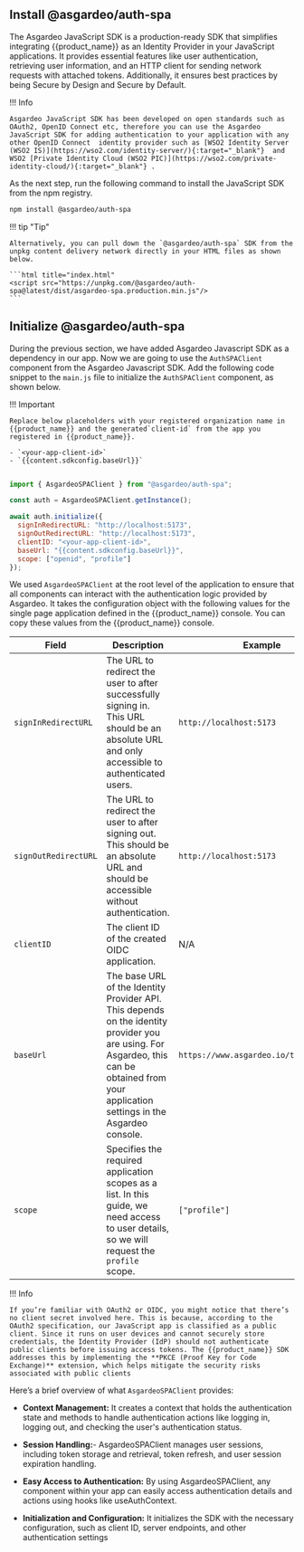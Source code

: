 

## Install @asgardeo/auth-spa

The Asgardeo JavaScript SDK is a production-ready SDK that simplifies integrating {{product_name}} as an Identity Provider in your JavaScript applications. It provides essential features like user authentication, retrieving user information, and an HTTP client for sending network requests with attached tokens. Additionally, it ensures best practices by being Secure by Design and Secure by Default.

!!! Info

    Asgardeo JavaScript SDK has been developed on open standards such as OAuth2, OpenID Connect etc, therefore you can use the Asgardeo JavaScript SDK for adding authentication to your application with any other OpenID Connect  identity provider such as [WSO2 Identity Server (WSO2 IS)](https://wso2.com/identity-server/){:target="_blank"}  and WSO2 [Private Identity Cloud (WSO2 PIC)](https://wso2.com/private-identity-cloud/){:target="_blank"} .

As the next step, run the following command to install the JavaScript SDK from the npm registry.

```bash
npm install @asgardeo/auth-spa

```

!!! tip "Tip"
    
    Alternatively, you can pull down the `@asgardeo/auth-spa` SDK from the unpkg content delivery network directly in your HTML files as shown below. 

    ```html title="index.html" 
    <script src="https://unpkg.com/@asgardeo/auth-spa@latest/dist/asgardeo-spa.production.min.js"/>
    ```



## Initialize @asgardeo/auth-spa

During the previous section, we have added Asgardeo Javascript SDK as a dependency in our app.  Now we are going to use the `AuthSPAClient` component from the Asgardeo Javascript SDK. Add the following code snippet to the `main.js` file to initialize the `AuthSPAClient` component, as shown below.

!!! Important

    Replace below placeholders with your registered organization name in {{product_name}} and the generated`client-id` from the app you registered in {{product_name}}.

    - `<your-app-client-id>`
    - `{{content.sdkconfig.baseUrl}}`

```javascript title="src/main.js" 

import { AsgardeoSPAClient } from "@asgardeo/auth-spa";

const auth = AsgardeoSPAClient.getInstance();

await auth.initialize({
  signInRedirectURL: "http://localhost:5173",
  signOutRedirectURL: "http://localhost:5173",
  clientID: "<your-app-client-id>",
  baseUrl: "{{content.sdkconfig.baseUrl}}",
  scope: ["openid", "profile"]
});

```

We used `AsgardeoSPAClient` at the root level of the application to ensure that all components can interact with the authentication logic provided by Asgardeo. It takes the configuration object with the following values for the single page application defined in the {{product_name}} console. You can copy these values from the {{product_name}}  console.

| **Field**             | **Description**                                                                                                                                                             | **Example**                            |
|------------------------|-------------------------------------------------------------------------------------------------------------------------------------------------------------------------|----------------------------------------|
| `signInRedirectURL`    | The URL to redirect the user to after successfully signing in. This URL should be an absolute URL and only accessible to authenticated users.                             | `http://localhost:5173`               |
| `signOutRedirectURL`   | The URL to redirect the user to after signing out. This should be an absolute URL and should be accessible without authentication.                                         | `http://localhost:5173`               |
| `clientID`             | The client ID of the created OIDC application.                                                                                                                           | N/A                                    |
| `baseUrl`              | The base URL of the Identity Provider API. This depends on the identity provider you are using. For Asgardeo, this can be obtained from your application settings in the Asgardeo console. | `https://www.asgardeo.io/t/<org_name>` |
| `scope`               | Specifies the required application scopes as a list. In this guide, we need access to user details, so we will request the `profile` scope.                               | `["profile"]`                         |




!!! Info

    If you’re familiar with OAuth2 or OIDC, you might notice that there’s no client secret involved here. This is because, according to the OAuth2 specification, our JavaScript app is classified as a public client. Since it runs on user devices and cannot securely store credentials, the Identity Provider (IdP) should not authenticate public clients before issuing access tokens. The {{product_name}} SDK addresses this by implementing the **PKCE (Proof Key for Code Exchange)** extension, which helps mitigate the security risks associated with public clients

Here’s a brief overview of what `AsgardeoSPAClient` provides:

- **Context Management:** It creates a context that holds the authentication state and methods to handle authentication actions like logging in, logging out, and checking the user's authentication status.


- **Session Handling:**- AsgardeoSPAClient manages user sessions, including token storage and retrieval, token refresh, and user session expiration handling.


- **Easy Access to Authentication:** By using AsgardeoSPAClient, any component within your app can easily access authentication details and actions using hooks like useAuthContext.


- **Initialization and Configuration:** It initializes the SDK with the necessary configuration, such as client ID, server endpoints, and other authentication settings
